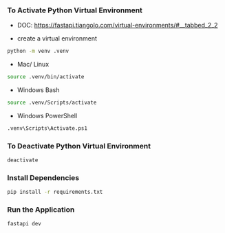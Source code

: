 

### To Activate Python Virtual Environment
* DOC: https://fastapi.tiangolo.com/virtual-environments/#__tabbed_2_2

* create a virtual environment
```bash
python -m venv .venv
```

* Mac/ Linux
```bash
source .venv/bin/activate
```

* Windows Bash
```bash
source .venv/Scripts/activate
```

* Windows PowerShell
```bash
.venv\Scripts\Activate.ps1
```

### To Deactivate Python Virtual Environment

```bash
deactivate
```

### Install Dependencies
```bash
pip install -r requirements.txt
```


### Run the Application
```bash
fastapi dev
```

